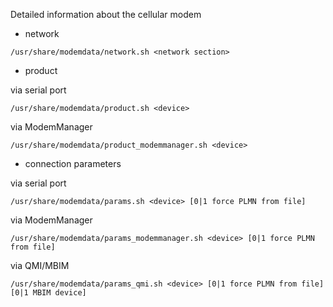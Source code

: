 Detailed information about the cellular modem


- network

```
/usr/share/modemdata/network.sh <network section>
```

- product

via serial port
```
/usr/share/modemdata/product.sh <device>
```

via ModemManager
```
/usr/share/modemdata/product_modemmanager.sh <device>
```

- connection parameters

via serial port

```
/usr/share/modemdata/params.sh <device> [0|1 force PLMN from file]
```

via ModemManager
```
/usr/share/modemdata/params_modemmanager.sh <device> [0|1 force PLMN from file]
```

via QMI/MBIM
```
/usr/share/modemdata/params_qmi.sh <device> [0|1 force PLMN from file] [0|1 MBIM device]
```
